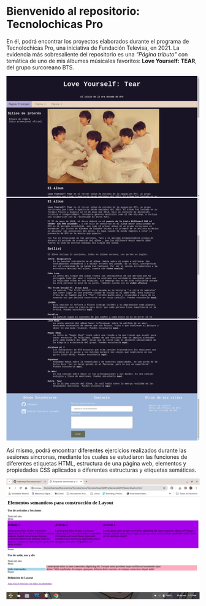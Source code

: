 # Bienvenido al repositorio: Tecnolochicas Pro

En él, podrá encontrar los proyectos elaborados durante el programa de Tecnolochicas Pro, una iniciativa de Fundación Televisa, en 2021.
La evidencia más sobresaliente del repositorio es una *"Página tributo"* con temática de uno de mis álbumes músicales favoritos: **Love Yourself: TEAR**, del grupo surcoreano BTS.

![Vista previa de Paǵina Tributo](RecursosReadme/recurso1.png)
![Vista previa de Paǵina Tributo](RecursosReadme/recurso2.png)
![Vista previa de Paǵina Tributo](RecursosReadme/recurso3.png)

Así mismo, podrá encontrar diferentes ejercicios realizados durante las sesiones síncronas, mediante los cuales se estudiaron las funciones de diferentes etiquetas HTML, estructura de una página web, elementos y propiedades CSS aplicados a diferentes estructuras y etiquetas semáticas.

![Vista previa de Paǵina Tributo](RecursosReadme/recurso4.png)
